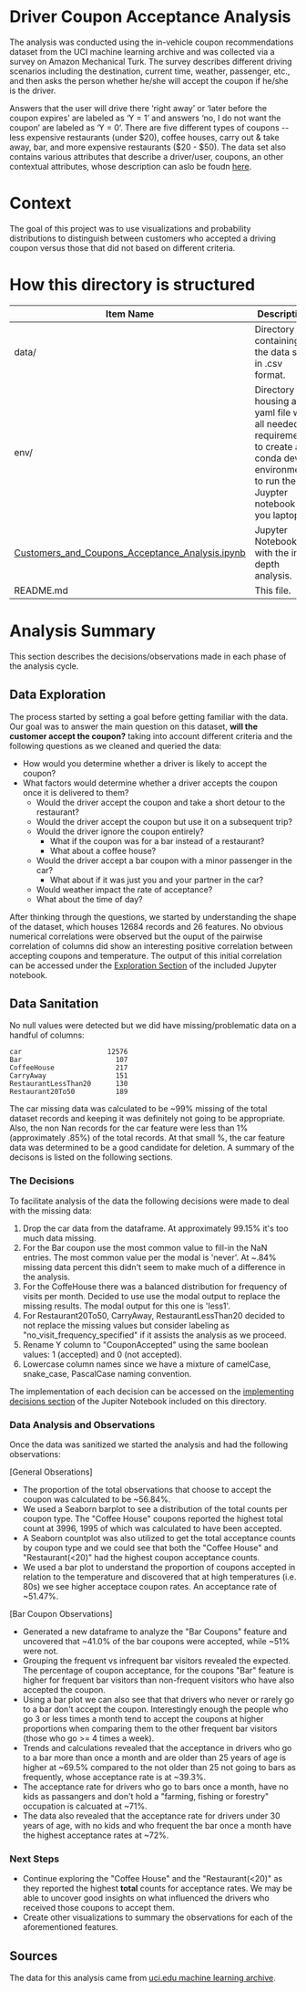 # Driver Coupon Acceptance Analysis
The analysis was conducted using the in-vehicle coupon recommendations dataset from the UCI machine learning archive and was collected via a survey on Amazon Mechanical Turk. The survey describes different driving scenarios including the destination, current time, weather, passenger, etc., and then asks the person whether he/she will accept the coupon if he/she is the driver. 

Answers that the user will drive there ‘right away’ or ‘later before the coupon expires’ are labeled as ‘Y = 1’ and answers ‘no, I do not want the coupon’ are labeled as ‘Y = 0’. There are five different types of coupons -- less expensive restaurants (under $20), coffee houses, carry out & take away, bar, and more expensive restaurants ($20 - $50). The data set also contains various attributes that describe a driver/user, coupons, an other contextual attributes, whose description can aslo be foudn [here](https://archive.ics.uci.edu/ml/datasets/in-vehicle+coupon+recommendation#).


# Context
The goal of this project was to use visualizations and probability distributions to distinguish between customers who accepted a driving coupon versus those that did not based on different criteria.


# How this directory is structured 

| Item Name     | Description   |
| ------------- | ------------- |
| data/         | Directory containing the data set in .csv format. |
| env/          | Directory housing a yaml file with all needed requirements to create a conda dev environment to run the Juypter notebook in you laptop. |
| [Customers_and_Coupons_Acceptance_Analysis.ipynb](https://github.com/leonyi/zero-to-mlai-mastery/blob/main/practical-application-5-1-coupon-acceptace-analysis/Customers_and_Coupons_Acceptance_Analysis.ipynb)       | Jupyter Notebook with the in-depth analysis. |
| README.md     | This file. |

# Analysis Summary
This section describes the decisions/observations made in each phase of the analysis cycle.

## Data Exploration
The process started by setting a goal before getting familiar with the data. Our goal was to answer the main question on this dataset, **will the customer accept the coupon?** taking into account different criteria and the following questions as we cleaned and queried the data:

* How would you determine whether a driver is likely to accept the coupon?
* What factors would determine whether a driver accepts the coupon once it is delivered to them?
    * Would the driver accept the coupon and take a short detour to the restaurant?
    * Would the driver accept the coupon but use it on a subsequent trip?
    * Would the driver ignore the coupon entirely?
        * What if the coupon was for a bar instead of a restaurant?
        * What about a coffee house?
    * Would the driver accept a bar coupon with a minor passenger in the car?
        * What about if it was just you and your partner in the car?
    * Would weather impact the rate of acceptance?
    * What about the time of day?

After thinking through the questions, we started by understanding the shape of the dataset, which houses 12684 records and 26 features. No obvious numerical correlations were observed but the ouput of the pairwise correlation of columns did show an interesting positive correlation between accepting coupons and temperature. The output of this initial correlation can be accessed under the [Exploration Section](http://localhost:8888/notebooks/Customers_and_Coupons_Acceptance_Analysis.ipynb#Data-Exploration) of the included Jupyter notebook.

## Data Sanitation
No null values were detected but we did have missing/problematic data on a handful of columns:
```
car                     12576
Bar                       107
CoffeeHouse               217
CarryAway                 151
RestaurantLessThan20      130
Restaurant20To50          189
```
The car missing data was calculated to be ~99% missing of the total dataset records and keeping it was definitely not going to be appropriate. Also, the non Nan records for the car feature were less than 1% (approximately .85%) of the total records. At that small %, the car feature data was determined to be a good candidate for deletion. A summary of the decisons is listed on the following sections.

### The Decisions
To facilitate analysis of the data the following decisions were made to deal with the missing data:

1. Drop the car data from the dataframe. At approximately 99.15% it's too much data missing.
2. For the Bar coupon use the most common value to fill-in the NaN entries. The most common value per the modal is 'never'. At ~.84% missing data percent this didn't seem to make much of a difference in the analysis.
3. For the CoffeHouse there was a balanced distribution for frequency of visits per month. Decided to use use the modal output to replace the missing results. The modal output for this one is 'less1'.
4. For Restaurant20To50, CarryAway, RestaurantLessThan20 decided to not replace the missing values but consider labeling as "no_visit_frequency_specified" if it assists the analysis as we proceed.
5. Rename Y column to "CouponAccepted" using the same boolean values: 1 (accepted) and 0 (not accepted).
6. Lowercase column names since we have a mixture of camelCase, snake_case, PascalCase naming convention.

The implementation of each decision can be accessed on the [implementing decisions section](http://localhost:8888/notebooks/Customers_and_Coupons_Acceptance_Analysis.ipynb#Implementing-the-decisions) of the Jupiter Notebook included on this directory.

### Data Analysis and Observations
Once the data was sanitized we started the analysis and had the following observations:

[General Obserations]
* The proportion of the total observations that choose to accept the coupon was calculated to be ~56.84%. 
* We used a Seaborn barplot to see a distribution of the total counts per coupon type. The "Coffee House" coupons reported the highest total count at 3996, 1995 of which was calculated to have been accepted.
* A Seaborn countplot was also utilized to get the total acceptance counts by coupon type and we could see that both the "Coffee House" and "Restaurant(<20)" had the highest coupon acceptance counts.
* We used a bar plot to understand the proportion of coupons accepted in relation to the temperature and discovered that at high temperatures (i.e. 80s) we see higher acceptace coupon rates. An acceptance rate of ~51.47%.

[Bar Coupon Observations]
* Generated a new dataframe to analyze the "Bar Coupons" feature and uncovered that ~41.0% of the bar coupons were accepted, while ~51% were not.
* Grouping the frequent vs infrequent bar visitors revealed the expected. The percentage of coupon acceptance, for the coupons "Bar" feature is higher for frequent bar visitors than non-frequent visitors who have also accepted the coupon.
*  Using a bar plot we can also see that that drivers who never or rarely go to a bar don't accept the coupon. Interestingly enough the people who go 3 or less times a month tend to accept the coupons at higher proportions when comparing them to the other frequent bar visitors (those who go >= 4 times a week). 
* Trends and calculations revealed that the acceptance in drivers who go to a bar more than once a month and are older than 25 years of age is higher at ~69.5% compared to the not older than 25 not going to bars as frequently, whose acceptance rate is at ~39.3%.
* The acceptance rate for drivers who go to bars once a month, have no kids as passangers and don't hold a "farming, fishing or forestry" occupation is calcuated at ~71%.
* The data also revealed that the acceptance rate for drivers under 30 years of age, with no kids and who frequent the bar once a month have the highest acceptance rates at ~72%.


### Next Steps
* Continue exploring the "Coffee House" and the "Restaurant(<20)" as they reported the highest **total** counts for acceptance rates. We may be able to uncover good insights on what influenced the drivers who received those coupons to accept them.
* Create other visualizations to summary the observations for each of the aforementioned features.



## Sources 
The data for this analysis came from [uci.edu machine learning archive](https://archive.ics.uci.edu/ml/datasets/in-vehicle+coupon+recommendation#).

